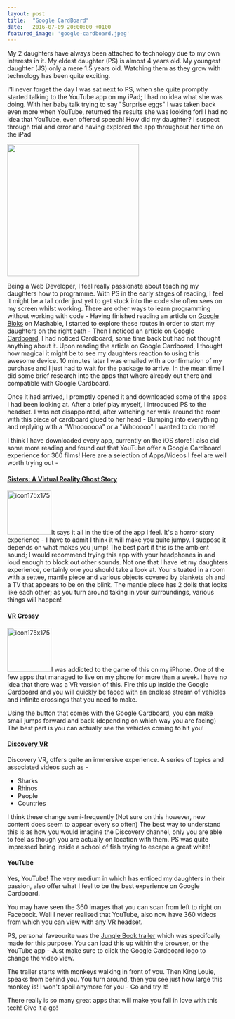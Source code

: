 ```yaml
---
layout: post
title:  "Google CardBoard"
date:   2016-07-09 20:00:00 +0100
featured_image: 'google-cardboard.jpeg'
---
```

My 2 daughters have always been attached to technology due to my own interests in it. My eldest daughter (PS) is almost 4 years old. My youngest daughter (JS) only a mere 1.5 years old. Watching them as they grow with technology has been quite exciting.

I'll never forget the day I was sat next to PS, when she quite promptly started talking to the YouTube app on my iPad; I had no idea what she was doing. With her baby talk trying to say "Surprise eggs" I was taken back even more when YouTube, returned the results she was looking for! I had no idea that YouTube, even offered speech! How did my daughter? I suspect through trial and error and having explored the app throughout her time on the iPad

<img class="pull-right" src="http://www.rstandley.co.uk/wp-content/uploads/2016/07/2016-07-09-18.50.59-2-300x300.jpg" alt="" width="300" height="300" />

Being a Web Developer, I feel really passionate about teaching my daughters how to programme. With PS in the early stages of reading, I feel it might be a tall order just yet to get stuck into the code she often sees on my screen whilst working. There are other ways to learn programming without working with code - Having finished reading an article on <a href="https://projectbloks.withgoogle.com/" target="_blank" rel="noopener noreferrer">Google Bloks</a> on Mashable, I started to explore these routes in order to start my daughters on the right path - Then I noticed an article on <a href="https://vr.google.com/intl/en_uk/cardboard/" target="_blank" rel="noopener noreferrer">Google Cardboard</a>. I had noticed Cardboard, some time back but had not thought anything about it.
Upon reading the article on Google Cardboard, I thought how magical it might be to see my daughters reaction to using this awesome device. 10 minutes later I was emailed with a confirmation of my purchase and I just had to wait for the package to arrive. In the mean time I did some brief research into the apps that where already out there and compatible with Google Cardboard.

Once it had arrived, I promptly opened it and downloaded some of the apps I had been looking at. After a brief play myself, I introduced PS to the headset. I was not disappointed, after watching her walk around the room with this piece of cardboard glued to her head - Bumping into everything and replying with a "Whooooooa" or a "Whooooo" I wanted to do more!

I think I have downloaded every app, currently on the iOS store! I also did some more reading and found out that YouTube offer a Google Cardboard experience for 360 films! Here are a selection of Apps/Videos I feel are well worth trying out -

<h4><a href="https://itunes.apple.com/gb/app/sisters-virtual-reality-ghost/id957212695?mt=8" target="_blank" rel="noopener noreferrer">Sisters: A Virtual Reality Ghost Story</a></h4>

<img class="pull-right" src="http://www.rstandley.co.uk/wp-content/uploads/2016/07/icon175x175.png" alt="icon175x175" width="100" height="100" />It says it all in the title of the app I feel. It's a horror story experience - I have to admit I think it will make you quite jumpy. I suppose it depends on what makes you jump! The best part if this is the ambient sound; I would recommend trying this app with your headphones in and loud enough to block out other sounds. Not one that I have let my daughters experience, certainly one you should take a look at. Your situated in a room with a settee, mantle piece and various objects covered by blankets oh and a TV that appears to be on the blink. The mantle piece has 2 dolls that looks like each other; as you turn around taking in your surroundings, various things will happen!

<h4><a href="https://itunes.apple.com/gb/app/vr-crossy-for-google-cardboard/id1033803652?mt=8" target="_blank" rel="noopener noreferrer">VR Crossy</a></h4>

<img class="pull-right" src="http://www.rstandley.co.uk/wp-content/uploads/2016/07/icon175x175-1.png" alt="icon175x175" width="100" height="100" />I was addicted to the game of this on my iPhone. One of the few apps that managed to live on my phone for more than a week. I have no idea that there was a VR version of this. Fire this up inside the Google Cardboard and you will quickly be faced with an endless stream of vehicles and infinite crossings that you need to make.

Using the button that comes with the Google Cardboard, you can make small jumps forward and back (depending on which way you are facing) The best part is you can actually see the vehicles coming to hit you!

<h4><a href="https://itunes.apple.com/us/app/discovery-vr/id1030815031?ls=1&amp;mt=8" target="_blank" rel="noopener noreferrer">Discovery VR</a></h4>

Discovery VR, offers quite an immersive experience. A series of topics and associated videos such as -

<ul>
 	<li>Sharks</li>
 	<li>Rhinos</li>
 	<li>People</li>
 	<li>Countries</li>
</ul>

I think these change semi-frequently (Not sure on this however, new content does seem to appear every so often) The best way to understand this is as how you would imagine the Discovery channel, only you are able to feel as though you are actually on location with them. PS was quite impressed being inside a school of fish trying to escape a great white!

<h4>YouTube</h4>
Yes, YouTube! The very medium in which has enticed my daughters in their passion, also offer what I feel to be the best experience on Google Cardboard.

You may have seen the 360 images that you can scan from left to right on Facebook. Well I never realised that YouTube, also now have 360 videos from which you can view with any VR headset.

PS, personal faveourite was the <a href="https://www.youtube.com/watch?v=dKj4PDldebc" target="_blank" rel="noopener noreferrer">Jungle Book trailer</a> which was specifcally made for this purpose. You can load this up within the browser, or the YouTube app - Just make sure to click the Google Cardboard logo to change the  video view.

The trailer starts with monkeys walking in front of you. Then King Louie, speaks from behind you. You turn around, then you see just how large this monkey is! I won't spoil anymore for you - Go and try it!

There really is so many great apps that will make you fall in love with this tech! Give it a go!
